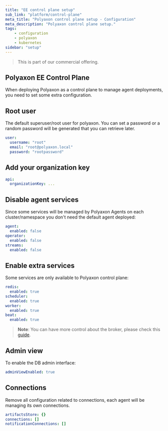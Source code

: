 ```yaml
---
title: "EE control plane setup"
sub_link: "platform/control-plane"
meta_title: "Polyaxon control plane setup - Configuration"
meta_description: "Polyaxon control plane setup."
tags:
    - configuration
    - polyaxon
    - kubernetes
sidebar: "setup"
---
```


<blockquote class="commercial">This is part of our commercial offering.</blockquote>

## Polyaxon EE Control Plane

When deploying Polyaxon as a control plane to manage agent deployments, you need to set some extra configuration.

## Root user

The default superuser/root user for polyaxon.
You can set a password or a random password will be generated that you can retrieve later.

```yaml
user:
  username: "root"
  email: "root@polyaxon.local"
  password: "rootpassword"
```

## Add your organization key

```yaml
api:
  organizationKey: ...
```

## Disable agent services

Since some services will be managed by Polyaxon Agents on each cluster/namespace you don't need the default agent deployed:

```yaml
agent:
  enabled: false
operator:
  enabled: false
streams:
  enabled: false
```

## Enable extra services

Some services are only available to Polyaxon control plane:

```yaml
redis:
  enabled: true
scheduler:
  enabled: true
worker:
  enabled: true
beat:
  enabled: true
```

> **Note**: You can have more control about the broker, please check this [guide](/docs/setup/platform/broker/).


## Admin view

To enable the DB admin interface:

```yaml
adminViewEnabled: true
```

## Connections

Remove all configuration related to connections, each agent will be managing its own connections.

```yaml
artifactsStore: {}
connections: []
notificationConnections: []
```
